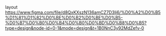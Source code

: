 layout https://www.figma.com/file/d8QxKXszN136amCZ7D3lj6/%D0%A2%D0%B5%D1%81%D1%82%D0%BE%D0%B2%D0%BE%D0%B5-%D0%B7%D0%B0%D0%B4%D0%B0%D0%BD%D0%B8%D0%B5?type=design&node-id=0-1&mode=design&t=1B0NnC3y92MdZefv-0
